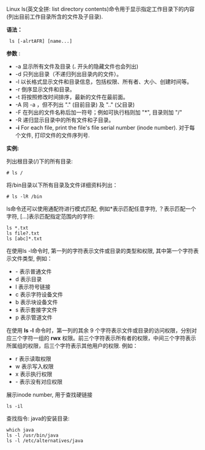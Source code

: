Linux ls(英文全拼: list directory contents)命令用于显示指定工作目录下的内容(列出目前工作目录所含的文件及子目录).

**语法：**

```
 ls [-alrtAFR] [name...]
```

**参数** :

- -a 显示所有文件及目录 (**.** 开头的隐藏文件也会列出)
- -d 只列出目录（不递归列出目录内的文件）。
- -l 以长格式显示文件和目录信息，包括权限、所有者、大小、创建时间等。
- -r 倒序显示文件和目录。
- -t 将按照修改时间排序，最新的文件在最前面。
- -A 同 -a ，但不列出 "." (目前目录) 及 ".." (父目录)
- -F 在列出的文件名称后加一符号；例如可执行档则加 "*", 目录则加 "/"
- -R 递归显示目录中的所有文件和子目录。
- **-i**   For each file, print the file's file serial number (inode number). 对于每个文件, 打印文件的文件序列号.

**实例:**

列出根目录(/)下的所有目录:

```
# ls /
```

将/bin目录以下所有目录及文件详细资料列出：

```
# ls -lR /bin
```

ls命令还可以使用通配符进行模式匹配, 例如*表示匹配任意字符, ？表示匹配一个字符, [...]表示匹配指定范围内的字符:

```
ls *.txt
ls file?.txt
ls [abc]*.txt
```

在使用ls -l命令时, 第一列的字符表示文件或目录的类型和权限, 其中第一个字符表示文件类型, 例如：

- \- 表示普通文件
- d 表示目录
- l 表示符号链接
- c 表示字符设备文件
- b 表示块设备文件
- s 表示套接字文件
- p 表示管道文件

在使用 **ls -l** 命令时，第一列的其余 9 个字符表示文件或目录的访问权限，分别对应三个字符一组的 **rwx** 权限。前三个字符表示所有者的权限，中间三个字符表示所属组的权限，后三个字符表示其他用户的权限. 例如：

- r 表示读取权限
- w 表示写入权限
- x 表示执行权限
- \- 表示没有对应权限

展示inode number, 用于查找硬链接

```
ls -il
```

查找指令: java的安装目录:

```
which java
ls -l /usr/bin/java
ls -l /etc/alternatives/java
```






























